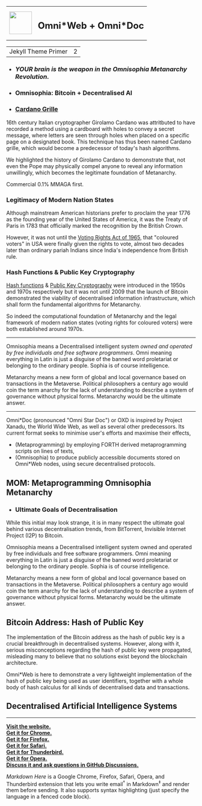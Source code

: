 <table><tr><td><img src="https://omnixtar.github.io/m/img/icon-oxw.png" height="60"></td><td><h2>Omni*Web + Omni*Doc</h2></td></tr></table>

<table><tr><td>Jekyll Theme Primer</td><td>2</td></tr></table>

<!-- 
# ![O](https://omnixtar.github.io/m/img/icon-oxw.png)Omni\*Web + Omni*Doc -->

- ### *YOUR brain is the weapon in the Omnisophia Metanarchy Revolution.* 
- ### Omnisophia: Bitcoin + Decentralised AI

- ### [Cardano Grille](https://en.wikipedia.org/wiki/Cardan_grille)

16th century Italian cryptographer Girolamo Cardano was attritbuted to have recorded a method using a cardboard with holes to convey a secret message, where letters are seen through holes when placed on a specific page on a designated book. This technique has thus been named Cardano grille, which would become a predecessor of today's hash algorithms. 

We highlighted the history of Girolamo Cardano to demonstrate that, not even the Pope may physically compel anyone to reveal any information unwillingly, which becomes the legitimate foundation of Metanarchy. 

Commercial 0.1% MMAGA first.

### Legitimacy of Modern Nation States

Although mainstream American historians prefer to proclaim the year 1776 as the founding year of the United States of America, it was the Treaty of Paris in 1783 that officially marked the recognition by the British Crown.

However, it was not until the
[Voting Rights Act of 1965](https://en.wikipedia.org/wiki/Voting_Rights_Act_of_1965), that "coloured voters" in USA were finally given the rights to vote, almost two decades later than ordinary pariah Indians since India's independence from British rule.


### Hash Functions & Public Key Cryptography

[Hash functions](https://en.wikipedia.org/wiki/Hash_function) & [Public Key Cryptography](https://en.wikipedia.org/wiki/Public-key_cryptography) were introduced in the 1950s and 1970s respectively but it was not until 2009 that the launch of Bitcoin demonstrated the viability of decentralised information infrastructure, which shall form the fundamental algorithms for Metanarchy.

So indeed the computational foundation of Metanarchy and the legal framework of modern nation states (voting rights for coloured voters) were both established around 1970s.

---

Omnisophia means a Decentralised intelligent system *owned and operated by free individuals and free software programmers*. Omni meaning everything in Latin is just a disguise of the banned word proletariat or belonging to the ordinary people. Sophia is of course intelligence.

Metanarchy means a new form of global and local governance based on transactions in the Metaverse. Political philosophers a century ago would coin the term anarchy for the lack of understanding to describe a system of governance without physical forms. Metanarchy would be the ultimate answer.

---

Omni\*Doc (pronounced "Omni Star Doc") or OXD is inspired by Project Xanadu, the World Wide Web, as well as several other predecessors. Its current format seeks to minimise user's efforts and maximise their effects,

- (Metaprogramming) by employing FORTH derived metaprogramming scripts on lines of texts, 
- (Omnisophia) to produce publicly accessible documents stored on Omni*Web nodes, using secure decentralised protocols.

## MOM: Metaprogramming Omnisophia Metanarchy
- ### Ultimate Goals of Decentralisation

While this initial may look strange, it is in many respect the ultimate goal behind various decentralisation trends, from BitTorrent, Invisible Internet Project (I2P) to Bitcoin.

Omnisophia means a Decentralised intelligent system owned and operated by free individuals and free software programmers. Omni meaning everything in Latin is just a disguise of the banned word proletariat or belonging to the ordinary people. Sophia is of course intelligence.

Metanarchy means a new form of global and local governance based on transactions in the Metaverse. Political philosophers a century ago would coin the term anarchy for the lack of understanding to describe a system of governance without physical forms. Metanarchy would be the ultimate answer.

## Bitcoin Address: Hash of Public Key

The implementation of the Bitcoin address as the hash of public key is a crucial breakthrough in decentralised systems. However, along with it, serious misconceptions regarding the hash of public key were propagated, misleading many to believe that no solutions exist beyond the blockchain architecture.

Omni*Web is here to demonstrate a very lightweight implementation of the hash of public key being used as user identifiers, together with a whole body of hash calculus for all kinds of decentralised data and transactions.

## Decentralised Artificial Intelligence Systems

---

[**Visit the website.**](https://markdown-here.com)<br>
[**Get it for Chrome.**](https://chrome.google.com/webstore/detail/elifhakcjgalahccnjkneoccemfahfoa)<br>
[**Get it for Firefox.**](https://addons.mozilla.org/firefox/addon/markdown-here/)<br>
[**Get it for Safari.**](https://s3.amazonaws.com/markdown-here/markdown-here.safariextz)<br>
[**Get it for Thunderbird.**](https://addons.mozilla.org/thunderbird/addon/markdown-here/)<br>
[**Get it for Opera.**](https://addons.opera.com/extensions/details/markdown-here/)<br>
[**Discuss it and ask questions in GitHub Discussions.**](https://github.com/adam-p/markdown-here/discussions)<br>

*Markdown Here* is a Google Chrome, Firefox, Safari, Opera, and Thunderbird extension that lets you write email<sup>&dagger;</sup> in Markdown<sup>&Dagger;</sup> and render them before sending. It also supports syntax highlighting (just specify the language in a fenced code block).

